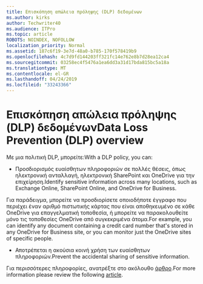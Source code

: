 ```yaml
---
title: Επισκόπηση απώλεια πρόληψης (DLP) δεδομένων
ms.author: kirks
author: Techwriter40
ms.audience: ITPro
ms.topic: article
ROBOTS: NOINDEX, NOFOLLOW
localization_priority: Normal
ms.assetid: 187c6f19-3e7d-48a0-b785-170f578419b9
ms.openlocfilehash: 4c7d9fd144203ff321fc14e762e8b7d28ea12ca4
ms.sourcegitcommit: 03258ec4f5476a1ea6dd3a31d17bda815bc5a18a
ms.translationtype: MT
ms.contentlocale: el-GR
ms.lasthandoff: 04/24/2019
ms.locfileid: "33243366"
---
```

# <a name="data-loss-prevention-dlp-overview"></a><span data-ttu-id="77e50-102">Επισκόπηση απώλεια πρόληψης (DLP) δεδομένων</span><span class="sxs-lookup"><span data-stu-id="77e50-102">Data Loss Prevention (DLP) overview</span></span>

<span data-ttu-id="77e50-103">Με μια πολιτική DLP, μπορείτε:</span><span class="sxs-lookup"><span data-stu-id="77e50-103">With a DLP policy, you can:</span></span>

- <span data-ttu-id="77e50-104">Προσδιορισμός ευαίσθητων πληροφοριών σε πολλές θέσεις, όπως ηλεκτρονική ανταλλαγή, ηλεκτρονική SharePoint και OneDrive για την επιχείρηση.</span><span class="sxs-lookup"><span data-stu-id="77e50-104">Identify sensitive information across many locations, such as Exchange Online, SharePoint Online, and OneDrive for Business.</span></span>


<span data-ttu-id="77e50-105">Για παράδειγμα, μπορείτε να προσδιορίσετε οποιοδήποτε έγγραφο που περιέχει έναν αριθμό πιστωτικής κάρτας που είναι αποθηκευμένο σε κάθε OneDrive για επαγγελματική τοποθεσία, ή μπορείτε να παρακολουθείτε μόνο τις τοποθεσίες OneDrive από συγκεκριμένα άτομα.</span><span class="sxs-lookup"><span data-stu-id="77e50-105">For example, you can identify any document containing a credit card number that's stored in any OneDrive for Business site, or you can monitor just the OneDrive sites of specific people.</span></span>

- <span data-ttu-id="77e50-106">Αποτρέπεται η ακούσια κοινή χρήση των ευαίσθητων πληροφοριών.</span><span class="sxs-lookup"><span data-stu-id="77e50-106">Prevent the accidental sharing of sensitive information.</span></span>


<span data-ttu-id="77e50-107">Για περισσότερες πληροφορίες, ανατρέξτε στο ακόλουθο [άρθρο](https://docs.microsoft.com/en-us/office365/securitycompliance/data-loss-prevention-policies).</span><span class="sxs-lookup"><span data-stu-id="77e50-107">For more information please review the following [article](https://docs.microsoft.com/en-us/office365/securitycompliance/data-loss-prevention-policies).</span></span>


